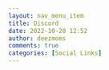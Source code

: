```yaml
---
layout: nav_menu_item
title: Discord
date: 2022-10-28 12:52
author: deezmoms
comments: true
categories: [Social Links]
---
```


